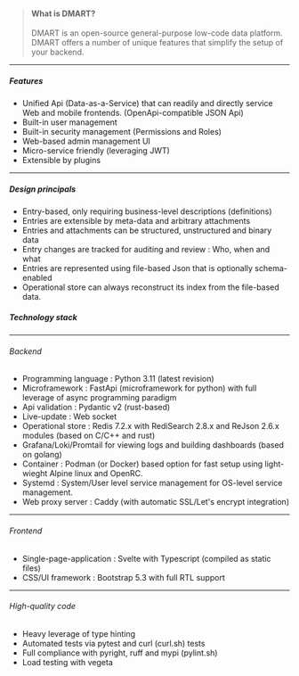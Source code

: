 <script lang="ts">
  import { Col, Container, Row } from "sveltestrap";

</script>
<Container fluid={true} class="p-4 m-4">
<Row><Col>

> #### What is DMART?
> DMART is an open-source general-purpose low-code data platform.
> DMART offers a number of unique features that simplify the setup of your backend. 

----

##### Features

- Unified Api (Data-as-a-Service) that can readily and directly service Web and mobile frontends. (OpenApi-compatible JSON Api)
- Built-in user management
- Built-in security management (Permissions and Roles)
- Web-based admin management UI 
- Micro-service friendly (leveraging JWT)
- Extensible by plugins 

----

##### Design principals 

- Entry-based, only requiring business-level descriptions (definitions)
- Entries are extensible by meta-data and arbitrary attachments
- Entries and attachments can be structured, unstructured and binary data
- Entry changes are tracked for auditing and review : Who, when and what
- Entries are represented using file-based Json that is optionally schema-enabled
- Operational store can always reconstruct its index from the file-based data. 

</Col><Col>


##### Technology stack
----

###### Backend 

- Programming language : Python 3.11 (latest revision)
- Microframework : FastApi (microframework for python) with full leverage of async programming paradigm 
- Api validation : Pydantic v2 (rust-based)
- Live-update : Web socket 
- Operational store : Redis 7.2.x with RediSearch 2.8.x and ReJson 2.6.x modules (based on C/C++ and rust)
- Grafana/Loki/Promtail for viewing logs and building dashboards (based on golang)
- Container : Podman (or Docker) based option for fast setup using light-wieght Alpine linux and OpenRC.
- Systemd : System/User level service management for OS-level service management. 
- Web proxy server : Caddy (with automatic SSL/Let's encrypt integration)

----

###### Frontend

- Single-page-application : Svelte with Typescript (compiled as static files)
- CSS/UI framework : Bootstrap 5.3 with full RTL support

----

###### High-quality code

- Heavy leverage of type hinting
- Automated tests via pytest and curl (curl.sh) tests
- Full compliance with pyright, ruff and mypi (pylint.sh)
- Load testing with vegeta

</Col></Row></Container>
